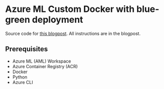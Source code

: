 # Azure ML Custom Docker with blue-green deployment
Source code for [this blogpost](https://xebia.com/blog/deploy-a-custom-docker-image-on-azure-ml-using-a-blue-green-deployment-with-python). All instructions are in the blogpost.

## Prerequisites
- Azure ML (AML) Workspace
- Azure Container Registry (ACR)
- Docker
- Python
- Azure CLI


